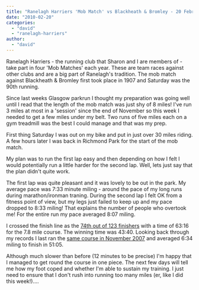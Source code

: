 ```yaml
---
title: "Ranelagh Harriers 'Mob Match' vs Blackheath & Bromley - 20 February 2010"
date: "2010-02-20"
categories: 
  - "david"
  - "ranelagh-harriers"
author: 
  - "david"
---
```


Ranelagh Harriers - the running club that Sharon and I are members of - take part in four 'Mob Matches' each year. These are team races against other clubs and are a big part of Ranelagh's tradition. The mob match against Blackheath & Bromley first took place in 1907 and Saturday was the 90th running.

Since last weeks Glasgow parkrun I thought my preparation was going well until I read that the length of the mob match was just shy of 8 miles! I've run 3 miles at most in a 'session' since the end of November so this week I needed to get a few miles under my belt. Two runs of five miles each on a gym treadmill was the best I could manage and that was my prep.

First thing Saturday I was out on my bike and put in just over 30 miles riding. A few hours later I was back in Richmond Park for the start of the mob match.

My plan was to run the first lap easy and then depending on how I felt I would potentially run a little harder for the second lap. Well, lets just say that the plan didn't quite work.

The first lap was quite pleasant and it was lovely to be out in the park. My average pace was 7:33 minute miling - around the pace of my long runs during marathon/ironman traning. During the second lap I felt OK from a fitness point of view, but my legs just failed to keep up and my pace dropped to 8:33 miling! That explains the number of people who overtook me! For the entire run my pace averaged 8:07 miling.

I crossed the finish line as the [74th out of 123 finishers](http://www.ranelagh-harriers.com/results/100220.html) with a time of 63:16 for the 7.8 mile course. The winning time was 43:40. Looking back through my records I last ran the [same course in November 2007](/2007/11/ranelagh-harriers-mob-match-vs-orion-harriers-2007/) and averaged 6:34 miling to finish in 51:05.

Although much slower than before (12 minutes to be precise) I'm happy that I managed to get round the course in one piece. The next few days will tell me how my foot coped and whether I'm able to sustain my training. I just need to ensure that I don't rush into running too many miles (er, like I did this week!)....
